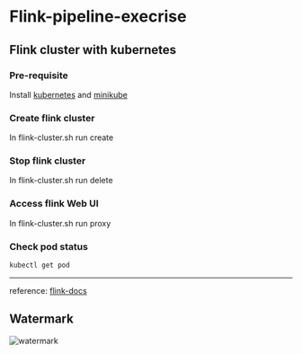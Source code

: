 # Flink-pipeline-execrise




## Flink cluster with kubernetes
### Pre-requisite
Install [kubernetes]() and [minikube](https://kubernetes.io/docs/setup/learning-environment/minikube/) 
### Create flink cluster
In flink-cluster.sh run create

### Stop flink cluster
In flink-cluster.sh run delete

### Access flink Web UI
In flink-cluster.sh run proxy

### Check pod status
```bash
kubectl get pod
```
______________
reference: [flink-docs](https://ci.apache.org/projects/flink/flink-docs-release-1.8/ops/deployment/kubernetes.html#session-cluster-resource-definitions)


## Watermark

![watermark](./src/resources/watermark.png)
